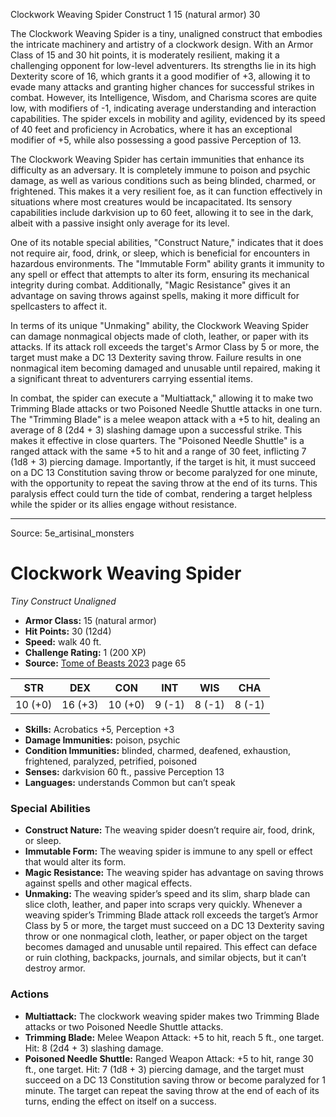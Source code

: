 <MonsterName/>Clockwork Weaving Spider</MonsterName>
<CreatureType/>Construct</CreatureType>
<CR/>1</CR>
<AC/>15 (natural armor)</AC>
<HP/>30</HP>
<summary>The Clockwork Weaving Spider is a tiny, unaligned construct that embodies the intricate machinery and artistry of a clockwork design. With an Armor Class of 15 and 30 hit points, it is moderately resilient, making it a challenging opponent for low-level adventurers. Its strengths lie in its high Dexterity score of 16, which grants it a good modifier of +3, allowing it to evade many attacks and granting higher chances for successful strikes in combat. However, its Intelligence, Wisdom, and Charisma scores are quite low, with modifiers of -1, indicating average understanding and interaction capabilities. The spider excels in mobility and agility, evidenced by its speed of 40 feet and proficiency in Acrobatics, where it has an exceptional modifier of +5, while also possessing a good passive Perception of 13.</summary>

<detail>

The Clockwork Weaving Spider has certain immunities that enhance its difficulty as an adversary. It is completely immune to poison and psychic damage, as well as various conditions such as being blinded, charmed, or frightened. This makes it a very resilient foe, as it can function effectively in situations where most creatures would be incapacitated. Its sensory capabilities include darkvision up to 60 feet, allowing it to see in the dark, albeit with a passive insight only average for its level.

One of its notable special abilities, "Construct Nature," indicates that it does not require air, food, drink, or sleep, which is beneficial for encounters in hazardous environments. The "Immutable Form" ability grants it immunity to any spell or effect that attempts to alter its form, ensuring its mechanical integrity during combat. Additionally, "Magic Resistance" gives it an advantage on saving throws against spells, making it more difficult for spellcasters to affect it.

In terms of its unique "Unmaking" ability, the Clockwork Weaving Spider can damage nonmagical objects made of cloth, leather, or paper with its attacks. If its attack roll exceeds the target's Armor Class by 5 or more, the target must make a DC 13 Dexterity saving throw. Failure results in one nonmagical item becoming damaged and unusable until repaired, making it a significant threat to adventurers carrying essential items.

In combat, the spider can execute a "Multiattack," allowing it to make two Trimming Blade attacks or two Poisoned Needle Shuttle attacks in one turn. The "Trimming Blade" is a melee weapon attack with a +5 to hit, dealing an average of 8 (2d4 + 3) slashing damage upon a successful strike. This makes it effective in close quarters. The "Poisoned Needle Shuttle" is a ranged attack with the same +5 to hit and a range of 30 feet, inflicting 7 (1d8 + 3) piercing damage. Importantly, if the target is hit, it must succeed on a DC 13 Constitution saving throw or become paralyzed for one minute, with the opportunity to repeat the saving throw at the end of its turns. This paralysis effect could turn the tide of combat, rendering a target helpless while the spider or its allies engage without resistance.</detail>



---

Source: 5e_artisinal_monsters

# Clockwork Weaving Spider

*Tiny* *Construct* *Unaligned*

- **Armor Class:** 15 (natural armor)
- **Hit Points:** 30 (12d4)
- **Speed:** walk 40 ft.
- **Challenge Rating:** 1 (200 XP)
- **Source:** [Tome of Beasts 2023](https://koboldpress.com/kpstore/product/tome-of-beasts-1-2023-edition/) page 65

| STR | DEX | CON | INT | WIS | CHA |
| --- | --- | --- | --- | --- | --- |
| 10 (+0) | 16 (+3) | 10 (+0) | 9 (-1) | 8 (-1) | 8 (-1) |

- **Skills:** Acrobatics +5, Perception +3
- **Damage Immunities:** poison, psychic
- **Condition Immunities:** blinded, charmed, deafened, exhaustion, frightened, paralyzed, petrified, poisoned
- **Senses:** darkvision 60 ft., passive Perception 13
- **Languages:** understands Common but can’t speak

### Special Abilities

- **Construct Nature:** The weaving spider doesn’t require air, food, drink, or sleep.
- **Immutable Form:** The weaving spider is immune to any spell or effect that would alter its form.
- **Magic Resistance:** The weaving spider has advantage on saving throws against spells and other magical effects.
- **Unmaking:** The weaving spider’s speed and its slim, sharp blade can slice cloth, leather, and paper into scraps very quickly. Whenever a weaving spider’s Trimming Blade attack roll exceeds the target’s Armor Class by 5 or more, the target must succeed on a DC 13 Dexterity saving throw or one nonmagical cloth, leather, or paper object on the target becomes damaged and unusable until repaired. This effect can deface or ruin clothing, backpacks, journals, and similar objects, but it can’t destroy armor.

### Actions

- **Multiattack:** The clockwork weaving spider makes two Trimming Blade attacks or two Poisoned Needle Shuttle attacks.
- **Trimming Blade:** Melee Weapon Attack: +5 to hit, reach 5 ft., one target. Hit: 8 (2d4 + 3) slashing damage.
- **Poisoned Needle Shuttle:** Ranged Weapon Attack: +5 to hit, range 30 ft., one target. Hit: 7 (1d8 + 3) piercing damage, and the target must succeed on a DC 13 Constitution saving throw or become paralyzed for 1 minute. The target can repeat the saving throw at the end of each of its turns, ending the effect on itself on a success.


